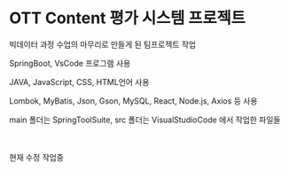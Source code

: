 # OTT Content 평가 시스템 프로젝트

빅데이터 과정 수업의 마무리로 만들게 된 팀프로젝트 작업

SpringBoot, VsCode 프로그램 사용  

JAVA, JavaScript, CSS, HTML언어 사용  

Lombok, MyBatis, Json, Gson, MySQL, React, Node.js, Axios 등 사용

main 폴더는 SpringToolSuite, src 폴더는 VisualStudioCode 에서 작업한 파일들



<br /><br />
현재 수정 작업중
